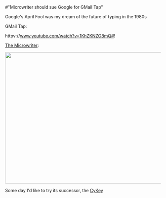 #"Microwriter should sue Google for GMail Tap"

Google's April Fool was my dream of the future of typing in the 1980s

GMail Tap:

httpv://www.youtube.com/watch?v=1KhZKNZO8mQ#!

<a href="http://en.wikipedia.org/wiki/Microwriter">The Microwriter</a>:

<a href="http://conoroneill.net/wp-content/uploads/2012/04/800px-MicroWriter_AgendA_and_CyKey.jpg"><img class="alignnone  wp-image-657" title="800px-MicroWriter,_AgendA,_and_CyKey" src="http://conoroneill.net/wp-content/uploads/2012/04/800px-MicroWriter_AgendA_and_CyKey.jpg" alt="" width="640" height="425" /></a>

Some day I'd like to try its successor, the <a href="http://www.cykey.co.uk/">CyKey</a>